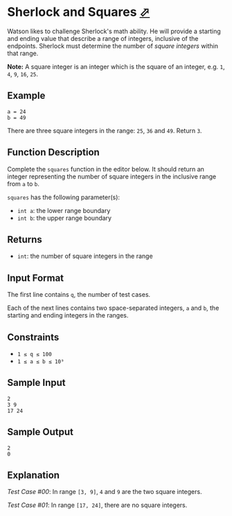 # Sherlock and Squares [⬀](https://www.hackerrank.com/challenges/sherlock-and-squares)

Watson likes to challenge Sherlock's math ability. He will provide a starting and ending value that describe a range of integers, inclusive of the endpoints. Sherlock must determine the number of *square integers* within that range.

**Note:** A square integer is an integer which is the square of an integer, e.g. `1`, `4`, `9`, `16`, `25`.

## Example
```
a = 24
b = 49
```

There are three square integers in the range: `25`, `36` and `49`. Return `3`.

## Function Description

Complete the `squares` function in the editor below. It should return an integer representing the number of square integers in the inclusive range from `a` to `b`.

`squares` has the following parameter(s):
- `int a`: the lower range boundary
- `int b`: the upper range boundary

## Returns

- `int`: the number of square integers in the range

## Input Format

The first line contains `q`, the number of test cases.

Each of the next lines contains two space-separated integers, `a` and `b`, the starting and ending integers
in the ranges.

## Constraints
- `1 ≤ q ≤ 100`
- `1 ≤ a ≤ b ≤ 10⁹`

## Sample Input
```
2
3 9
17 24
```

## Sample Output
```
2
0
```

## Explanation

*Test Case #00*: In range `[3, 9]`, `4` and `9` are the two square integers.

*Test Case #01*: In range `[17, 24]`, there are no square integers.
